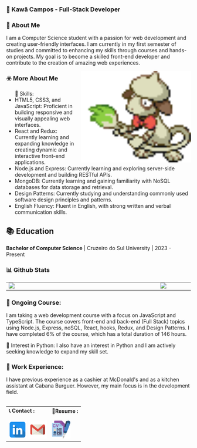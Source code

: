 ### 👋 Kawã Campos - Full-Stack Developer

### 📖 About Me
I am a Computer Science student with a passion for web development and creating user-friendly interfaces. I am currently in my first semester of studies and committed to enhancing my skills through courses and hands-on projects. My goal is to become a skilled front-end developer and contribute to the creation of amazing web experiences.
<br/>


 
  <img align="right" alt="GIF"  src="./images/smeargle.gif" width="300px">

### ☣️ More About Me

<ul>🚀 Skills:
 <li> HTML5, CSS3, and JavaScript: Proficient in building responsive and visually appealing web interfaces.</li>
 <li> React and Redux: Currently learning and expanding knowledge in creating dynamic and interactive front-end applications.</li>
 <li> Node.js and Express: Currently learning and exploring server-side development and building RESTful APIs.</li>
 <li> MongoDB: Currently learning and gaining familiarity with NoSQL databases for data storage and retrieval.</li>
 <li> Design Patterns: Currently studying and understanding commonly used software design principles and patterns.</li>
 <li> English Fluency: Fluent in English, with strong written and verbal communication skills.</li>
</ul>

## 📚 Education
**Bachelor of Computer Science** | Cruzeiro do Sul University | 2023 - Present
<br>

### 📊 Github Stats
<center>
  <table>
    <tr>
        <td><img width="400px" align="left" src="https://camo.githubusercontent.com/8d93a9bce39150cae9d2e01f7a1ddb58895e7c7398ae57cf557005afa612e93e/68747470733a2f2f6769746875622d726561646d652d73746174732e76657263656c2e6170702f6170692f746f702d6c616e67732f3f757365726e616d653d4b61776143616d706f7326686964653d68746d6c266c61796f75743d636f6d70616374267468656d653d6461726b" /></td>
        <td><img width="495px" align="left" src="https://github-readme-stats.vercel.app/api?username=KawaCampos&theme=dark&count_private=true"/></td>
    </tr>   
  </table>
</center>  

### 🌱 Ongoing Course:
I am taking a web development course with a focus on JavaScript and TypeScript. The course covers front-end and back-end (Full Stack) topics using Node.js, Express, noSQL, React, hooks, Redux, and Design Patterns. I have completed 6% of the course, which has a total duration of 146 hours.

🐍 Interest in Python:
I also have an interest in Python and I am actively seeking knowledge to expand my skill set.

### 💼 Work Experience: 
I have previous experience as a cashier at McDonald's and as a kitchen assistant at Cabana Burguer. However, my main focus is in the development field.
<br>
<br>

<center>
  <table>
    <tr>   
         </div>
        </td>
         <td>
            <b>📞 Contact :</b>
          <div>
            <br><a target="_blank" href="https://www.linkedin.com/in/kaw%C3%A3-campos-703495266/"><img src="images/linkedin (3).png"       alt="linkedin" width="50px" ></a> 
            <a target="_blank" href="mailto:kawacampos030@gmail.com" ><img src="images/gmail (2).png" alt="gmail" width="50px" ></a>              </div>
        </td>
          <td>
           <b>📝Resume :</b>
           <div>
            <br><a target="_blank" href="https://drive.google.com/drive/u/0/my-drive" ><img src="images/curriculos.png" alt="curriculo" width="50px"></a>
          </div>
       </td>
     </tr>   
  </table>
</center>




